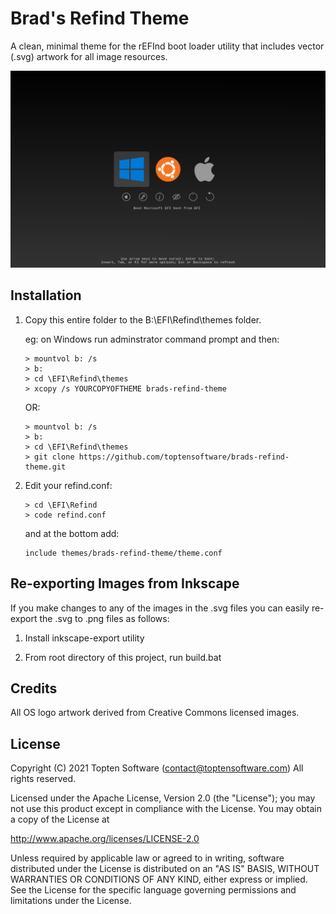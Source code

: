 # Brad's Refind Theme

A clean, minimal theme for the rEFInd boot loader utility that
includes vector (.svg) artwork for all image resources.

![Screenshot](screenshot.png)

## Installation

1. Copy this entire folder to the B:\EFI\Refind\themes folder.

    eg: on Windows run adminstrator command prompt and then:

    ```
    > mountvol b: /s
    > b:
    > cd \EFI\Refind\themes
    > xcopy /s YOURCOPYOFTHEME brads-refind-theme
    ```

    OR:

    ```
    > mountvol b: /s
    > b:
    > cd \EFI\Refind\themes
    > git clone https://github.com/toptensoftware/brads-refind-theme.git
    ```
    

2. Edit your refind.conf:

    ```
    > cd \EFI\Refind
    > code refind.conf
    ```
    
    and at the bottom add:

    ```
    include themes/brads-refind-theme/theme.conf
    ```


## Re-exporting Images from Inkscape

If you make changes to any of the images in the .svg files you can easily
re-export the .svg to .png files as follows:

1. Install inkscape-export utility

2. From root directory of this project, run build.bat


## Credits

All OS logo artwork derived from Creative Commons licensed images.


## License

Copyright (C) 2021 Topten Software (contact@toptensoftware.com)
All rights reserved.

Licensed under the Apache License, Version 2.0 (the "License");
you may not use this product except in compliance with the License.
You may obtain a copy of the License at

<http://www.apache.org/licenses/LICENSE-2.0>

Unless required by applicable law or agreed to in writing, software
distributed under the License is distributed on an "AS IS" BASIS,
WITHOUT WARRANTIES OR CONDITIONS OF ANY KIND, either express or implied.
See the License for the specific language governing permissions and
limitations under the License.
